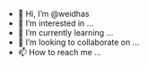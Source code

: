 - 👋 Hi, I’m @weidhas
- 👀 I’m interested in ...
- 🌱 I’m currently learning ...
- 💞️ I’m looking to collaborate on ...
- 📫 How to reach me ...

<!---
weidhas/weidhas is a ✨ special ✨ repository because its `README.md` (this file) appears on your GitHub profile.
You can click the Preview link to take a look at your changes.
--->

